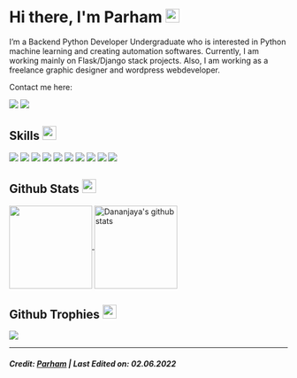 <h1>Hi there, I'm Parham <img src="https://media.giphy.com/media/hvRJCLFzcasrR4ia7z/giphy.gif" width="25"></h1>   

I’m a Backend Python Developer Undergraduate who is interested in Python machine learning and creating automation softwares. Currently, I am working mainly on Flask/Django stack projects. Also, I am working as a freelance graphic designer and wordpress webdeveloper.

Contact me here: 

  <p>
    <a href="mailto:parhamdh100@gmail.com" target="_blank"><img src="https://img.shields.io/badge/-Gmail-222222?style=flat-square&logo=gmail&logoColor=white&link=mailto:parhamdh100@gmail.com)](mailto:parhamdh100@gmail.com"></a>
    <a href="https://discord.com/users/630716541754933259" target="_blank"><img src="https://img.shields.io/badge/Discord-222222?&style=flat-square&logo=discord&logoColor=white&link=https://discord.com/users/630716541754933259)](https://discord.com/users/630716541754933259"></a>
  </p>

## Skills <img src="https://media.giphy.com/media/QssGEmpkyEOhBCb7e1/giphy.gif" width="25">
![](https://img.shields.io/badge/Code-Python-informational?style=flat&logo=python&logoColor=white&color=ffffff)
![](https://img.shields.io/badge/Code-JAVA-informational?style=flat&logo=java&logoColor=white&color=ffffff)
![](https://img.shields.io/badge/Code-PHP-informational?style=flat&logo=php&logoColor=white&color=ffffff)
![](https://img.shields.io/badge/Code-HTML5-informational?style=flat&logo=html5&logoColor=white&color=ffffff)
![](https://img.shields.io/badge/Code-CSS-informational?style=flat&logo=css3&logoColor=white&color=ffffff)
![](https://img.shields.io/badge/Code-JavaScript-informational?style=flat&logo=javascript&logoColor=white&color=ffffff)
![](https://img.shields.io/badge/Database-MongoDB-informational?style=flat&logo=mongodb&logoColor=white&color=ffffff)
![](https://img.shields.io/badge/Database-MySQL-informational?style=flat&logo=mysql&logoColor=white&color=ffffff)
![](https://img.shields.io/badge/Database-SQLite-informational?style=flat&logo=sqlite&logoColor=white&color=ffffff)
![](https://img.shields.io/badge/WEB-WordPress-informational?style=flat&logo=wordpress&logoColor=white&color=ffffff)

## Github Stats <img src="https://media.giphy.com/media/cj87CxfRtrUifF3Ryk/giphy.gif" width="25">
<a href="https://github.com/pama1999">
  <img align="center" src="https://github-readme-stats.vercel.app/api/top-langs/?username=pama1999&show_icons=true&theme=dark&langs_count=8&count_private=true&card_width=280" height="150"/>
</a>
<a href="https://github.com/pama1999">
 <img align="center" src="https://github-readme-stats.vercel.app/api?username=pama1999&count_private=true&hide=stars&show_icons=true&theme=dark&line_height=27"  alt="Dananjaya's github stats" height="150" />
</a>

## Github Trophies <img src="https://media.giphy.com/media/QBw33dFlgxnzXSAS27/giphy.gif" width="25">
<img src="https://github-profile-trophy.vercel.app/?username=pama1999&theme=onestar&rank=SSS,SS,S,AAA,AA,A,B,C,SECRET" />

------
##### Credit: [Parham](https://github.com/pama1999) | Last Edited on: 02.06.2022
